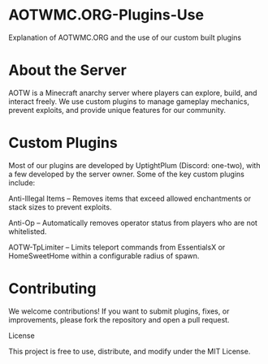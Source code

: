 # AOTWMC.ORG-Plugins-Use
Explanation of AOTWMC.ORG and the use of our custom built plugins




# About the Server

AOTW is a Minecraft anarchy server where players can explore, build, and interact freely. We use custom plugins to manage gameplay mechanics, prevent exploits, and provide unique features for our community.

# Custom Plugins

Most of our plugins are developed by UptightPlum (Discord: one-two), with a few developed by the server owner. Some of the key custom plugins include:

Anti-Illegal Items – Removes items that exceed allowed enchantments or stack sizes to prevent exploits.

Anti-Op – Automatically removes operator status from players who are not whitelisted.

AOTW-TpLimiter – Limits teleport commands from EssentialsX or HomeSweetHome within a configurable radius of spawn.

# Contributing

We welcome contributions! If you want to submit plugins, fixes, or improvements, please fork the repository and open a pull request.

License

This project is free to use, distribute, and modify under the MIT License.
